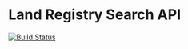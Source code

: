 Land Registry Search API 
==========

[![Build Status](https://travis-ci.org/LandRegistry/search-api.svg)](https://travis-ci.org/LandRegistry/search-api)
